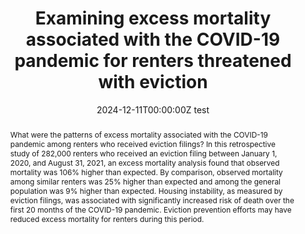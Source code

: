 ---
abstract: What were the patterns of excess mortality associated with the COVID-19 pandemic among renters who received eviction filings? In this retrospective study of 282,000 renters who received an eviction filing between January 1, 2020, and August 31, 2021, an excess mortality analysis found that observed mortality was 106% higher than expected. By comparison, observed mortality among similar renters was 25% higher than expected and among the general population was 9% higher than expected. Housing instability, as measured by eviction filings, was associated with significantly increased risk of death over the first 20 months of the COVID-19 pandemic. Eviction prevention efforts may have reduced excess mortality for renters during this period.
authors:
- admin
- Peter Hepburn
- Carl Gershenson
- Sonya Porter
- Danielle Sandler
- Matthew Desmond
date: "2024-12-11T00:00:00Z test"
doi: ""
featured: false
image:
  focal_point: ""
  preview_only: false
projects: []
publication: '*JAMA*'
publication_short: "*JAMA*"
publication_types:
- "2"
publishDate: "2024-01-09T00:00:00Z"
summary: _Published in **JAMA**._
tags:
title: 'Examining excess mortality associated with the COVID-19 pandemic for renters threatened with eviction'
url_code: ""
url_dataset: ""
url_pdf: "media/Graetz_2024_JAMA.pdf"
url_poster: ""
url_project: ""
url_slides: ""
url_source: ""
url_video: ""
links:
- name: PBS NewsHour
  url: https://www.pbs.org/newshour/show/how-evictions-and-housing-instability-can-have-deadly-consequences
- name: CNN
  url: https://edition.cnn.com/2024/02/20/health/eviction-mortality-risk-covid/index.html
- name: Blog
  url: https://evictionlab.org/eviction-was-a-deadly-risk-during-the-covid-19-pandemic/
---